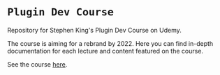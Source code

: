 # `Plugin Dev Course`
Repository for Stephen King's Plugin Dev Course on Udemy.

The course is aiming for a rebrand by 2022. Here you can find in-depth documentation for each lecture
and content featured on the course.

See the course [here](https://www.udemy.com/course/develop-minecraft-plugins-java-programming/).
